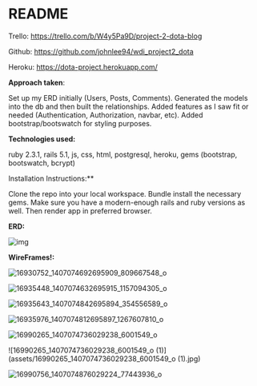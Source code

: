 # README

Trello: https://trello.com/b/W4y5Pa9D/project-2-dota-blog

Github: https://github.com/johnlee94/wdi_project2_dota

Heroku: 	https://dota-project.herokuapp.com/

**Approach taken**:	

Set up my ERD initially (Users, Posts, Comments). Generated the models into the db and then built the relationships. Added features as I saw fit or needed (Authentication, Authorization, navbar, etc). Added bootstrap/bootswatch for styling purposes.

**Technologies used:** 

ruby 2.3.1, rails 5.1, js, css, html, postgresql, heroku, gems (bootstrap, bootswatch, bcrypt)

Installation Instructions:**

Clone the repo into your local workspace. Bundle install the necessary gems. Make sure you have a modern-enough rails and ruby versions as well. Then render app in preferred browser.

**ERD:**

![img](file:///home/john/ga/code_projects/2_project/dota_blog/assets/16930987_1407074909362554_635375076_o.jpg?lastModify=1488503256)



**WireFrames!:**

![16930752_1407074692695909_809667548_o](assets/16930752_1407074692695909_809667548_o.jpg)



![16935448_1407074632695915_1157094305_o](assets/16935448_1407074632695915_1157094305_o.jpg)

![16935643_1407074842695894_354556589_o](assets/16935643_1407074842695894_354556589_o.jpg)

![16935976_1407074812695897_1267607810_o](assets/16935976_1407074812695897_1267607810_o.jpg)

![16990265_1407074736029238_6001549_o](assets/16990265_1407074736029238_6001549_o.jpg)

![16990265_1407074736029238_6001549_o (1)](assets/16990265_1407074736029238_6001549_o (1).jpg)

![16990756_1407074876029224_77443936_o](assets/16990756_1407074876029224_77443936_o.jpg)
